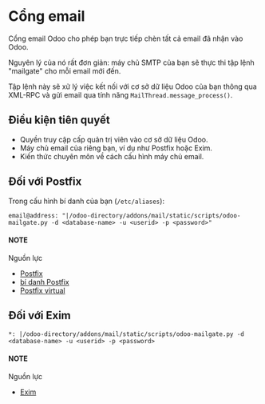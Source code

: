 # Cổng email

Cổng email Odoo cho phép bạn trực tiếp chèn tất cả email đã nhận vào Odoo.

Nguyên lý của nó rất đơn giản: máy chủ SMTP của bạn sẽ thực thi tập lệnh "mailgate" cho mỗi email mới đến.

Tập lệnh này sẽ xử lý việc kết nối với cơ sở dữ liệu Odoo của bạn thông qua XML-RPC và gửi email qua tính năng `MailThread.message_process()`.

## Điều kiện tiên quyết

- Quyền truy cập cấp quản trị viên vào cơ sở dữ liệu Odoo.
- Máy chủ email của riêng bạn, ví dụ như Postfix hoặc Exim.
- Kiến thức chuyên môn về cách cấu hình máy chủ email.

## Đối với Postfix

Trong cấu hình bí danh của bạn (`/etc/aliases`):

```text
email@address: "|/odoo-directory/addons/mail/static/scripts/odoo-mailgate.py -d <database-name> -u <userid> -p <password>"
```

#### NOTE
Nguồn lực

- [Postfix](http://www.postfix.org/documentation.html)
- [bí danh Postfix](http://www.postfix.org/aliases.5.html)
- [Postfix virtual](http://www.postfix.org/virtual.8.html)

## Đối với Exim

```text
*: |/odoo-directory/addons/mail/static/scripts/odoo-mailgate.py -d <database-name> -u <userid> -p <password>
```

#### NOTE
Nguồn lực

- [Exim](https://www.exim.org/docs.html)
